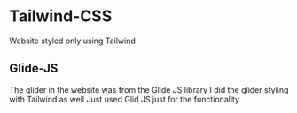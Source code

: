 # Tailwind-CSS
Website styled only using Tailwind
## Glide-JS
The glider in the website was from the Glide JS library
I did the glider styling with Tailwind as well
Just used Glid JS just for the functionality 
